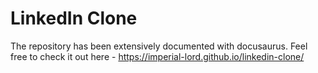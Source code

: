 # LinkedIn Clone

The repository has been extensively documented with docusaurus. Feel free to check it out here - https://imperial-lord.github.io/linkedin-clone/
